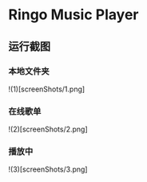 # Ringo Music Player

## 运行截图

### 本地文件夹
!(1)[screenShots/1.png]

### 在线歌单
!(2)[screenShots/2.png]

### 播放中
!(3)[screenShots/3.png]

